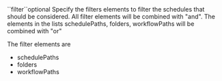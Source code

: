<tr>
<td>``filter``</td><td>optional</td>
<td>
Specify the filters elements to filter the schedules that should be considered.
All filter elements will be combined with "and". The elements in the lists schedulePaths, folders, workflowPaths will be combined with "or"

The filter elements are

<ul>
 
<li>
schedulePaths
</li>
<li>
folders
</li>
<li>
workflowPaths
</li>
 
 
</ul> 

</td>
<td>
</td>
<td></td>
</tr>
 